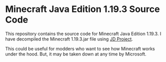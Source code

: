 # Minecraft Java Edition 1.19.3 Source Code

This repository contains the source code for Minecraft Java Edition 1.19.3. I have decompiled the Minecraft 1.19.3.jar file using [JD Project](http://java-decompiler.github.io/).

This could be useful for modders who want to see how Minecraft works under the hood. But, it may be taken down at any time by Microsoft.
